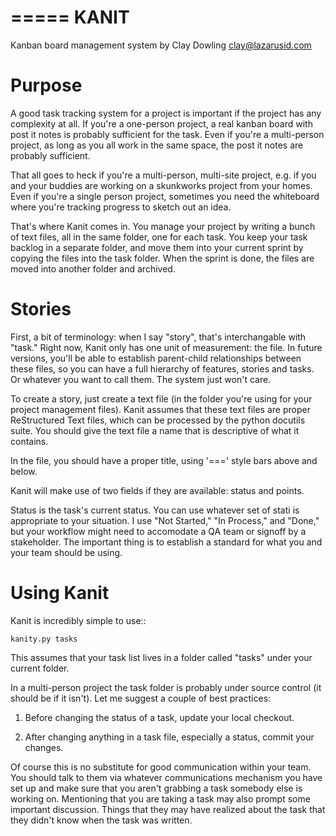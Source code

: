 =====
KANIT
=====

Kanban board management system by Clay Dowling <clay@lazarusid.com>

Purpose
=======

A good task tracking system for a project is important if the project
has any complexity at all.  If you're a one-person project, a real
kanban board with post it notes is probably sufficient for the task.
Even if you're a multi-person project, as long as you all work in the
same space, the post it notes are probably sufficient.

That all goes to heck if you're a multi-person, multi-site project,
e.g. if you and your buddies are working on a skunkworks project
from your homes.  Even if you're a single person project, sometimes
you need the whiteboard where you're tracking progress to sketch out
an idea.

That's where Kanit comes in.  You manage your project by writing a
bunch of text files, all in the same folder, one for each task.  You
keep your task backlog in a separate folder, and move them into your
current sprint by copying the files into the task folder.  When the 
sprint is done, the files are moved into another folder and archived.

Stories
=======

First, a bit of terminology: when I say "story", that's interchangable
with "task."  Right now, Kanit only has one unit of measurement: the
file.  In future versions, you'll be able to establish parent-child
relationships between these files, so you can have a full hierarchy
of features, stories and tasks.  Or whatever you want to call them.  The
system just won't care.

To create a story, just create a text file (in the folder you're using
for your project management files).  Kanit assumes that these text files
are proper ReStructured Text files, which can be processed by the python
docutils suite.  You should give the text file a name that is 
descriptive of what it contains.

In the file, you should have a proper title, using '===' style bars
above and below.

Kanit will make use of two fields if they are available: status and points.

Status is the task's current status.  You can use whatever set of stati
is appropriate to your situation.  I use "Not Started," "In Process,"
and "Done," but your workflow might need to accomodate a QA team or 
signoff by a stakeholder.  The important thing is to establish a standard
for what you and your team should be using.


Using Kanit
===========

Kanit is incredibly simple to use::

	kanity.py tasks

This assumes that your task list lives in a folder called "tasks" under
your current folder.

In a multi-person project the task folder is probably under source
control (it should be if it isn't).  Let me suggest a couple of best
practices:

1. Before changing the status of a task, update your local checkout.

2. After changing anything in a task file, especially a status, commit
   your changes.

Of course this is no substitute for good communication within your team.
You should talk to them via whatever communications mechanism you have
set up and make sure that you aren't grabbing a task somebody else is
working on.  Mentioning that you are taking a task may also prompt some
important discussion.  Things that they may have realized about the task
that they didn't know when the task was written.
